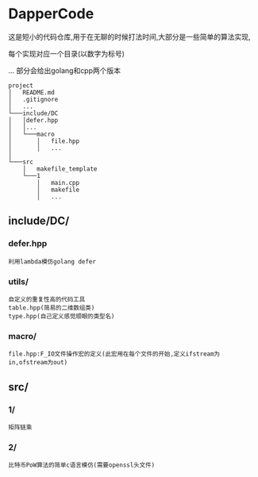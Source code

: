 # DapperCode
这是短小的代码仓库,用于在无聊的时候打法时间,大部分是一些简单的算法实现,

每个实现对应一个目录(以数字为标号)

...
部分会给出golang和cpp两个版本

```
project
│   README.md
│   .gitignore    
│   ...
└───include/DC
│   │defer.hpp
│   │...
│   └───macro
│       │   file.hpp
│       │   ...
│   
└───src
    │   makefile_template 
    └───1
        │   main.cpp
        │   makefile
        │   ...
```
## include/DC/
### defer.hpp
	利用lambda模仿golang defer
### utils/
	自定义的重复性高的代码工具
	table.hpp(简易的二维数组类)
	type.hpp(自己定义感觉顺眼的类型名)
### macro/
	file.hpp:F_IO文件操作宏的定义(此宏用在每个文件的开始,定义ifstream为in,ofstream为out)
## src/
### 1/
	矩阵链乘
### 2/
	比特币PoW算法的简单c语言模仿(需要openssl头文件)
